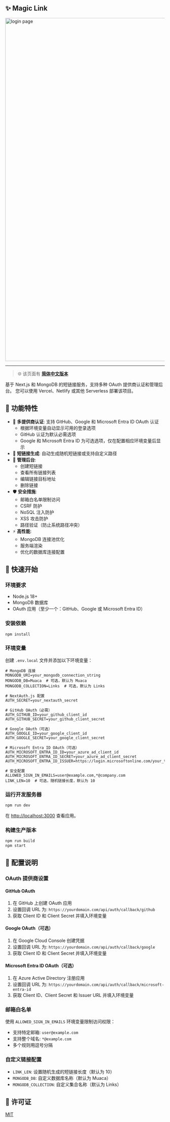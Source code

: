 ## ✨ Magic Link

<img width="1080" alt="login page" src="https://github.com/lilac-milena/Magic-Link/assets/143427814/636fd64f-ea89-469f-8948-b3dd0e75670e">

---

> 🌐 该页面有 [**简体中文版本**](https://blog.muna.uk/archives/shortUrl-vercel.html)

基于 Next.js 和 MongoDB 的短链接服务，支持多种 OAuth 提供商认证和管理后台。
您可以使用 Vercel、Netlify 或其他 Serverless 部署该项目。

## 🎉 功能特性

- 🔐 **多提供商认证**: 支持 GitHub、Google 和 Microsoft Entra ID OAuth 认证
  - 根据环境变量自动显示可用的登录选项
  - GitHub 认证为默认必需选项
  - Google 和 Microsoft Entra ID 为可选选项，仅在配置相应环境变量后显示
- 🔗 **短链接生成**: 自动生成随机短链接或支持自定义路径
- 📝 **管理后台**:
  - 创建短链接
  - 查看所有链接列表
  - 编辑链接目标地址
  - 删除链接
- 🛡️ **安全措施**:
  - 邮箱白名单限制访问
  - CSRF 防护
  - NoSQL 注入防护
  - XSS 攻击防护
  - 路径验证（防止系统路径冲突）
- ⚡ **高性能**:
  - MongoDB 连接池优化
  - 服务端渲染
  - 优化的数据库连接配置

## 🚀 快速开始

### 环境要求

- Node.js 18+
- MongoDB 数据库
- OAuth 应用（至少一个：GitHub、Google 或 Microsoft Entra ID）

### 安装依赖

```bash
npm install
```

### 环境变量

创建 `.env.local` 文件并添加以下环境变量：

```env
# MongoDB 连接
MONGODB_URI=your_mongodb_connection_string
MONGODB_DB=Muaca  # 可选，默认为 Muaca
MONGODB_COLLECTION=Links  # 可选，默认为 Links

# NextAuth.js 配置
AUTH_SECRET=your_nextauth_secret

# GitHub OAuth（必需）
AUTH_GITHUB_ID=your_github_client_id
AUTH_GITHUB_SECRET=your_github_client_secret

# Google OAuth（可选）
AUTH_GOOGLE_ID=your_google_client_id
AUTH_GOOGLE_SECRET=your_google_client_secret

# Microsoft Entra ID OAuth（可选）
AUTH_MICROSOFT_ENTRA_ID_ID=your_azure_ad_client_id
AUTH_MICROSOFT_ENTRA_ID_SECRET=your_azure_ad_client_secret
AUTH_MICROSOFT_ENTRA_ID_ISSUER=https://login.microsoftonline.com/your_tenant_id/v2.0

# 安全配置
ALLOWED_SIGN_IN_EMAILS=user@example.com,*@company.com
LINK_LEN=10  # 可选，随机链接长度，默认为 10
```

### 运行开发服务器

```bash
npm run dev
```

在 [http://localhost:3000](http://localhost:3000) 查看应用。

### 构建生产版本

```bash
npm run build
npm start
```

## 🔧 配置说明

### OAuth 提供商设置

#### GitHub OAuth
1. 在 GitHub 上创建 OAuth 应用
2. 设置回调 URL 为: `https://yourdomain.com/api/auth/callback/github`
3. 获取 Client ID 和 Client Secret 并填入环境变量

#### Google OAuth（可选）
1. 在 Google Cloud Console 创建凭据
2. 设置回调 URL 为: `https://yourdomain.com/api/auth/callback/google`
3. 获取 Client ID 和 Client Secret 并填入环境变量

#### Microsoft Entra ID OAuth（可选）
1. 在 Azure Active Directory 注册应用
2. 设置回调 URL 为: `https://yourdomain.com/api/auth/callback/microsoft-entra-id`
3. 获取 Client ID、Client Secret 和 Issuer URL 并填入环境变量

### 邮箱白名单

使用 `ALLOWED_SIGN_IN_EMAILS` 环境变量限制访问权限：
- 支持特定邮箱: `user@example.com`
- 支持整个域名: `*@example.com`
- 多个规则用逗号分隔

### 自定义链接配置

- `LINK_LEN`: 设置随机生成的短链接长度（默认为 10）
- `MONGODB_DB`: 自定义数据库名称（默认为 Muaca）
- `MONGODB_COLLECTION`: 自定义集合名称（默认为 Links）

## 📄 许可证

[MIT](LICENSE)
